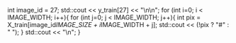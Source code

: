 
int image_id = 27;
std::cout << y_train[27] << "\n\n";
for (int i=0; i < IMAGE_WIDTH; i++){
    for (int j=0; j < IMAGE_WIDTH; j++){
        int pix = X_train[image_id*IMAGE_SIZE + i*IMAGE_WIDTH + j];
        std::cout << (!pix ? "#" : " ");
    }
    std::cout << "\n";
}